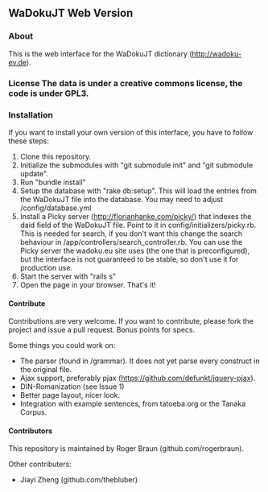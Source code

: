 ## WaDokuJT Web Version

### About

This is the web interface for the WaDokuJT dictionary (http://wadoku-ev.de). 

### License The data is under a creative commons license, the code is under GPL3.

### Installation

If you want to install your own version of this interface, you have to follow these steps:

1. Clone this repository.
2. Initialize the submodules with "git submodule init" and "git submodule update".
3. Run "bundle install"
4. Setup the database with "rake db:setup". This will load the entries from the WaDokuJT file into the database. You may need to adjust /config/database.yml
5. Install a Picky server (http://florianhanke.com/picky/) that indexes the daid field of the WaDokuJT file. Point to it in config/initializers/picky.rb. This is needed for search, if you don't want this change the search behaviour in /app/controllers/search\_controller.rb. You can use the Picky server the wadoku.eu site uses (the one that is preconfigured), but the interface is not guaranteed to be stable, so don't use it for production use.
6. Start the server with "rails s"
7. Open the page in your browser. That's it!

#### Contribute
Contributions are very welcome. If you want to contribute, please fork the project and issue a pull request. Bonus points for specs. 

Some things you could work on: 

- The parser (found in /grammar). It does not yet parse every construct in the original file.
- Ajax support, preferably pjax (https://github.com/defunkt/jquery-pjax).
- DIN-Romanization (see Issue 1)
- Better page layout, nicer look.
- Integration with example sentences, from tatoeba.org or the Tanaka Corpus.

#### Contributors
This repository is maintained by Roger Braun (github.com/rogerbraun).

Other contributers:

- Jiayi Zheng (github.com/thebluber)
